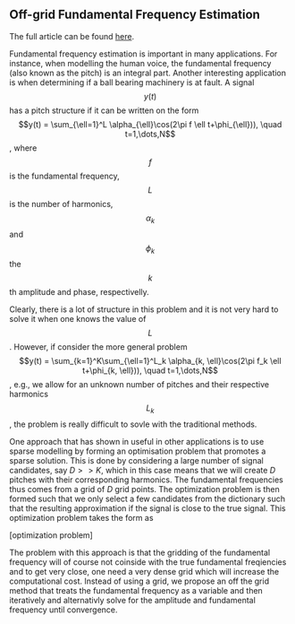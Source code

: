 ## Off-grid Fundamental Frequency Estimation

The full article can be found [here](https://github.com/JohanSward/Portfolio/edit/master/Off_grid/SwardLJ_17.pdf).

Fundamental frequency estimation is important in many applications. For instance, when modelling the human voice, the fundamental frequency (also known as the pitch) is an integral part. Another interesting application is when determining if a ball bearing machinery is at fault. A signal $$y(t)$$ has a pitch structure if it can be written on the form
$$y(t) = \sum_{\ell=1}^L \alpha_{\ell}\cos(2\pi f \ell t+\phi_{\ell})), \quad t=1,\dots,N$$,
where $$f$$ is the fundamental frequency, $$L$$ is the number of harmonics, $$\alpha_k$$ and $$\phi_k$$ the $$k$$th amplitude and phase, respectivelly. 

Clearly, there is a lot of structure in this problem and it is not very hard to solve it when one knows the value of $$L$$. However, if consider the more general problem
$$y(t) = \sum_{k=1}^K\sum_{\ell=1}^L_k \alpha_{k, \ell}\cos(2\pi f_k \ell t+\phi_{k, \ell})), \quad t=1,\dots,N$$,
e.g., we allow for an unknown number of pitches and their respective harmonics $$L_k$$, the problem is really difficult to sovle with the traditional methods. 

One approach that has shown in useful in other applications is to use sparse modelling by forming an optimisation problem that promotes a sparse solution. This is done by considering a large number of signal candidates, say $D>>K$, which in this case means that we will create $D$ pitches with their corresponding harmonics. The fundamental frequencies thus comes from a grid of $D$ grid points. The optimization problem is then formed such that we only select a few candidates from the dictionary such that the resulting approximation if the signal is close to the true signal. This optimization problem takes the form as

[optimization problem]


The problem with this approach is that the gridding of the fundamental frequency will of course not coinside with the true fundamental freqiencies and to get very close, one need a very dense grid which will increase the computational cost. Instead of using a grid, we propose an off the grid method that treats the fundamental frequency as a variable and then iteratively and alternativly solve for the amplitude and fundamental frequency until convergence.
